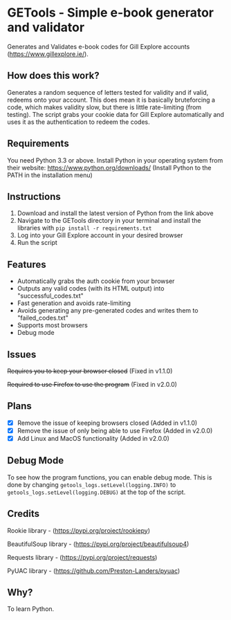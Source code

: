 # GETools - Simple e-book generator and validator
Generates and Validates e-book codes for Gill Explore accounts (https://www.gillexplore.ie/).
## How does this work?
Generates a random sequence of letters tested for validity and if valid, redeems onto your account. This does mean it is basically bruteforcing a code, which makes validity slow, but there is little rate-limiting (from testing). The script grabs your cookie data for Gill Explore automatically and uses it as the authentication to redeem the codes. 
## Requirements
You need Python 3.3 or above.
Install Python in your operating system from their website: https://www.python.org/downloads/ (Install Python to the PATH in the installation menu)
## Instructions
1. Download and install the latest version of Python from the link above
2. Navigate to the GETools directory in your terminal and install the libraries with `pip install -r requirements.txt`
3. Log into your Gill Explore account in your desired browser
4. Run the script
## Features
- Automatically grabs the auth cookie from your browser
- Outputs any valid codes (with its HTML output) into "successful_codes.txt"
- Fast generation and avoids rate-limiting
- Avoids generating any pre-generated codes and writes them to "failed_codes.txt"
- Supports most browsers
- Debug mode
## Issues
~~Requires you to keep your browser closed~~ (Fixed in v1.1.0)

~~Required to use Firefox to use the program~~ (Fixed in v2.0.0)
## Plans
- [x] Remove the issue of keeping browsers closed (Added in v1.1.0)
- [x] Remove the issue of only being able to use Firefox (Added in v2.0.0) 
- [X] Add Linux and MacOS functionality (Added in v2.0.0)
## Debug Mode
To see how the program functions, you can enable debug mode. This is done by changing `getools_logs.setLevel(logging.INFO)` to `getools_logs.setLevel(logging.DEBUG)` at the top of the script.
## Credits
Rookie library - (https://pypi.org/project/rookiepy)

BeautifulSoup library - (https://pypi.org/project/beautifulsoup4)

Requests library - (https://pypi.org/project/requests)

PyUAC library - (https://github.com/Preston-Landers/pyuac)
## Why?
To learn Python.
